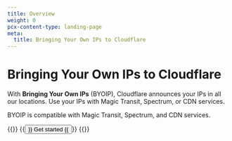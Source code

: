 ```yaml
---
title: Overview
weight: 0
pcx-content-type: landing-page
meta:
  title: Bringing Your Own IPs to Cloudflare
---
```


# Bringing Your Own IPs to Cloudflare

With **Bringing Your Own IPs** (BYOIP), Cloudflare announces your IPs in all our locations. Use your IPs with Magic Transit, Spectrum, or CDN services.

BYOIP is compatible with Magic Transit, Spectrum, and CDN services.

{{<button-group>}}
{{<button type="primary" href="/byoip/get-started/">}}
Get started
{{</button>}}
{{</button-group>}}

